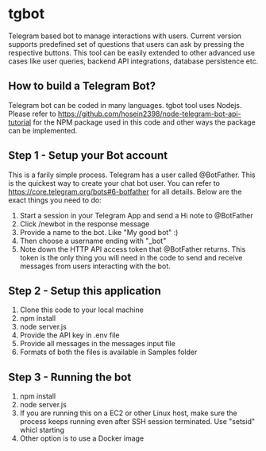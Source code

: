 # tgbot
Telegram based bot to manage interactions with users. Current version supports predefined set of questions that users can ask by pressing the respective buttons. This tool can be easily extended to other advanced use cases like user queries, backend API integrations, database persistence etc.


## How to build a Telegram Bot?
Telegram bot can be coded in many languages. tgbot tool uses Nodejs. Please refer to https://github.com/hosein2398/node-telegram-bot-api-tutorial for the NPM package used in this code and other ways the package can be implemented.

## Step 1 - Setup your Bot account
This is a farily simple process. Telegram has a user called @BotFather. This is the quickest way to create your chat bot user. You can refer to https://core.telegram.org/bots#6-botfather for all details. Below are the exact things you need to do:
1. Start a session in your Telegram App and send a Hi note to @BotFather
2. Click /newbot in the response message
3. Provide a name to the bot. Like "My good bot" :)
4. Then choose a username ending with "_bot"
5. Note down the HTTP API access token that @BotFather returns. This token is the only thing you will need in the code to send and receive messages from users interacting with the bot. 

## Step 2 - Setup this application
1. Clone this code to your local machine
2. npm install
3. node server.js
4. Provide the API key in .env file
5. Provide all messages in the messages input file
6. Formats of both the files is available in Samples folder

## Step 3 - Running the bot
1. npm install
2. node server.js
3. If you are running this on a EC2 or other Linux host, make sure the process keeps running even after SSH session terminated. Use "setsid" whicl starting
4. Other option is to use a Docker image
